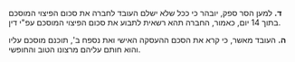 **ד.** למען הסר ספק, יובהר כי ככל שלא ישלם העובד לחברה את סכום הפיצוי המוסכם בתוך 14 יום, כאמור, החברה תהא רשאית לתבוע את סכום הפיצוי המוסכם עפ"י דין. 

**ה.** העובד מאשר, כי קרא את הסכם ההעסקה האישי ואת נספח ב', תוכנם מוסכם עליו והוא חותם עליהם מרצונו הטוב והחופשי.  
